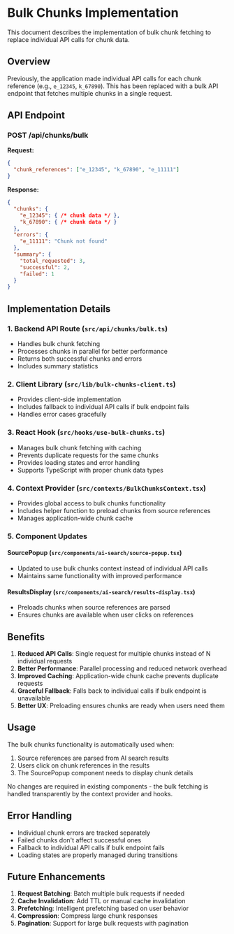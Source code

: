 # Bulk Chunks Implementation

This document describes the implementation of bulk chunk fetching to replace individual API calls for chunk data.

## Overview

Previously, the application made individual API calls for each chunk reference (e.g., `e_12345`, `k_67890`). This has been replaced with a bulk API endpoint that fetches multiple chunks in a single request.

## API Endpoint

### POST /api/chunks/bulk

**Request:**
```json
{
  "chunk_references": ["e_12345", "k_67890", "e_11111"]
}
```

**Response:**
```json
{
  "chunks": {
    "e_12345": { /* chunk data */ },
    "k_67890": { /* chunk data */ }
  },
  "errors": {
    "e_11111": "Chunk not found"
  },
  "summary": {
    "total_requested": 3,
    "successful": 2,
    "failed": 1
  }
}
```

## Implementation Details

### 1. Backend API Route (`src/api/chunks/bulk.ts`)
- Handles bulk chunk fetching
- Processes chunks in parallel for better performance
- Returns both successful chunks and errors
- Includes summary statistics

### 2. Client Library (`src/lib/bulk-chunks-client.ts`)
- Provides client-side implementation
- Includes fallback to individual API calls if bulk endpoint fails
- Handles error cases gracefully

### 3. React Hook (`src/hooks/use-bulk-chunks.ts`)
- Manages bulk chunk fetching with caching
- Prevents duplicate requests for the same chunks
- Provides loading states and error handling
- Supports TypeScript with proper chunk data types

### 4. Context Provider (`src/contexts/BulkChunksContext.tsx`)
- Provides global access to bulk chunks functionality
- Includes helper function to preload chunks from source references
- Manages application-wide chunk cache

### 5. Component Updates

#### SourcePopup (`src/components/ai-search/source-popup.tsx`)
- Updated to use bulk chunks context instead of individual API calls
- Maintains same functionality with improved performance

#### ResultsDisplay (`src/components/ai-search/results-display.tsx`)
- Preloads chunks when source references are parsed
- Ensures chunks are available when user clicks on references

## Benefits

1. **Reduced API Calls**: Single request for multiple chunks instead of N individual requests
2. **Better Performance**: Parallel processing and reduced network overhead
3. **Improved Caching**: Application-wide chunk cache prevents duplicate requests
4. **Graceful Fallback**: Falls back to individual calls if bulk endpoint is unavailable
5. **Better UX**: Preloading ensures chunks are ready when users need them

## Usage

The bulk chunks functionality is automatically used when:
1. Source references are parsed from AI search results
2. Users click on chunk references in the results
3. The SourcePopup component needs to display chunk details

No changes are required in existing components - the bulk fetching is handled transparently by the context provider and hooks.

## Error Handling

- Individual chunk errors are tracked separately
- Failed chunks don't affect successful ones
- Fallback to individual API calls if bulk endpoint fails
- Loading states are properly managed during transitions

## Future Enhancements

1. **Request Batching**: Batch multiple bulk requests if needed
2. **Cache Invalidation**: Add TTL or manual cache invalidation
3. **Prefetching**: Intelligent prefetching based on user behavior
4. **Compression**: Compress large chunk responses
5. **Pagination**: Support for large bulk requests with pagination
